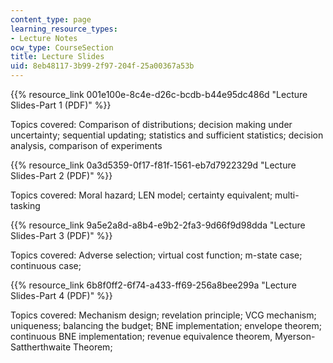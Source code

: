 ```yaml
---
content_type: page
learning_resource_types:
- Lecture Notes
ocw_type: CourseSection
title: Lecture Slides
uid: 8eb48117-3b99-2f97-204f-25a00367a53b
---
```


{{% resource_link 001e100e-8c4e-d26c-bcdb-b44e95dc486d "Lecture Slides-Part 1 (PDF)" %}}

Topics covered: Comparison of distributions; decision making under uncertainty; sequential updating; statistics and sufficient statistics; decision analysis, comparison of experiments

{{% resource_link 0a3d5359-0f17-f81f-1561-eb7d7922329d "Lecture Slides-Part 2 (PDF)" %}}

Topics covered: Moral hazard; LEN model; certainty equivalent; multi-tasking

{{% resource_link 9a5e2a8d-a8b4-e9b2-2fa3-9d66f9d98dda "Lecture Slides-Part 3 (PDF)" %}}

Topics covered: Adverse selection; virtual cost function; m-state case; continuous case; 

{{% resource_link 6b8f0ff2-6f74-a433-ff69-256a8bee299a "Lecture Slides-Part 4 (PDF)" %}}

Topics covered: Mechanism design; revelation principle; VCG mechanism; uniqueness; balancing the budget; BNE implementation; envelope theorem; continuous BNE implementation; revenue equivalence theorem, Myerson-Sattherthwaite Theorem;